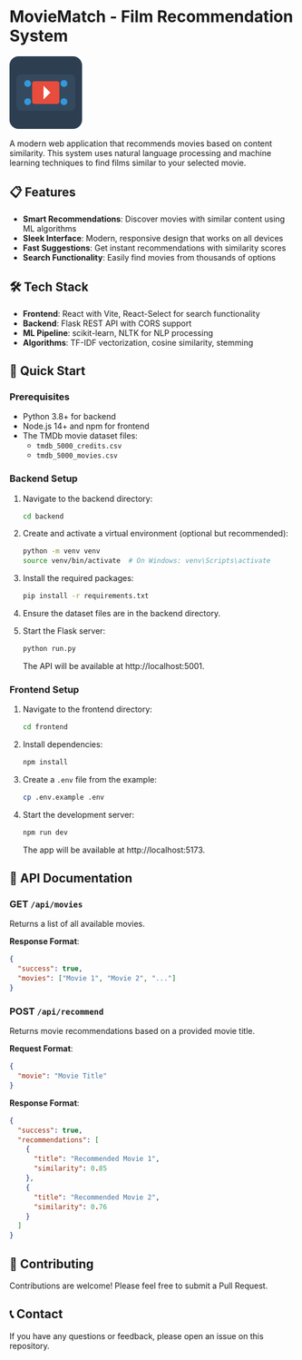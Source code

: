 # MovieMatch - Film Recommendation System

![MovieMatch Logo](frontend/public/favicon.svg)

A modern web application that recommends movies based on content similarity. This system uses natural language processing and machine learning techniques to find films similar to your selected movie.

## 📋 Features

- **Smart Recommendations**: Discover movies with similar content using ML algorithms
- **Sleek Interface**: Modern, responsive design that works on all devices
- **Fast Suggestions**: Get instant recommendations with similarity scores
- **Search Functionality**: Easily find movies from thousands of options

## 🛠️ Tech Stack

- **Frontend**: React with Vite, React-Select for search functionality
- **Backend**: Flask REST API with CORS support
- **ML Pipeline**: scikit-learn, NLTK for NLP processing
- **Algorithms**: TF-IDF vectorization, cosine similarity, stemming

## 🚀 Quick Start

### Prerequisites

- Python 3.8+ for backend
- Node.js 14+ and npm for frontend
- The TMDb movie dataset files:
  - `tmdb_5000_credits.csv`
  - `tmdb_5000_movies.csv`

### Backend Setup

1. Navigate to the backend directory:
   ```bash
   cd backend
   ```

2. Create and activate a virtual environment (optional but recommended):
   ```bash
   python -m venv venv
   source venv/bin/activate  # On Windows: venv\Scripts\activate
   ```

3. Install the required packages:
   ```bash
   pip install -r requirements.txt
   ```

4. Ensure the dataset files are in the backend directory.

5. Start the Flask server:
   ```bash
   python run.py
   ```
   The API will be available at http://localhost:5001.

### Frontend Setup

1. Navigate to the frontend directory:
   ```bash
   cd frontend
   ```

2. Install dependencies:
   ```bash
   npm install
   ```

3. Create a `.env` file from the example:
   ```bash
   cp .env.example .env
   ```

4. Start the development server:
   ```bash
   npm run dev
   ```
   The app will be available at http://localhost:5173.

## 📱 API Documentation

### GET `/api/movies`

Returns a list of all available movies.

**Response Format**:
```json
{
  "success": true,
  "movies": ["Movie 1", "Movie 2", "..."]
}
```

### POST `/api/recommend`

Returns movie recommendations based on a provided movie title.

**Request Format**:
```json
{
  "movie": "Movie Title"
}
```

**Response Format**:
```json
{
  "success": true,
  "recommendations": [
    {
      "title": "Recommended Movie 1",
      "similarity": 0.85
    },
    {
      "title": "Recommended Movie 2",
      "similarity": 0.76
    }
  ]
}
```


## 🤝 Contributing

Contributions are welcome! Please feel free to submit a Pull Request.

## 📞 Contact

If you have any questions or feedback, please open an issue on this repository. 
